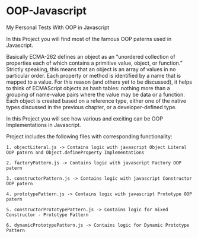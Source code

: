 OOP-Javascript
==============

My Personal Tests With OOP in Javascript

In this Project you will find most of the famous OOP paterns used in Javascript.

Basically ECMA-262 defines an object as an “unordered collection of properties each of which contains 
a primitive value, object, or function.” Strictly speaking, this means that an object is an 
array of values in no particular order. Each property or method is identified by a name that 
is mapped to a value. For this reason (and others yet to be discussed), it helps to think of 
ECMAScript objects as hash tables: nothing more than a grouping of name-value pairs where 
the value may be data or a function.
Each object is created based on a reference type, either one of the native types discussed in the 
previous chapter, or a developer-defined type.

In this Project you will see how various and exciting can be OOP Implementations in Javascript.
 
Project includes the following files with corresponding functionality:

    1. objectLiteral.js -> Contains logic with javascript Object Literal OOP patern and Object.defineProperty Implementations
    
    2. factoryPattern.js -> Contains logic with javascript Factory OOP patern
    
    3. constructorPattern.js -> Contains logic with javascript Constructor OOP patern
    
    4. prototypePattern.js -> Contains logic with javascript Prototype OOP patern
        
    5. constructorPrototypePattern.js -> Contains logic for mixed Constructor - Prototype Pattern

    6. dynamicPrototypePattern.js -> Contains logic for Dynamic Prototype Pattern